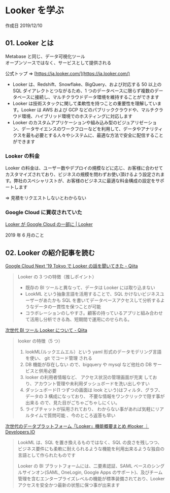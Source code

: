 # Looker を学ぶ

作成日 2019/12/10

## 01. Looker とは

Metabase と同じ、データ可視化ツール\
オープンソースではなく、サービスとして提供される

公式トップ => [https://ja.looker.com/](https://ja.looker.com/)

-   Looker は、Redshift、Snowflake、BigQuery、および対応する 50 以上の SQL ダイアレクトとつながるため、1 つのデータベースに限らず複数のデータベースに接続し、マルチクラウドデータ環境を維持することができます
-   Looker は技術スタックに関して柔軟性を持つことの重要性を理解しています。Looker は AWS および GCP などのパブリッククラウドや、マルチクラウド環境、ハイブリッド環境でのホスティングに対応します
-   Looker のカスタムアプリケーションや組み込み型のビジュアリゼーション、データサイエンスのワークフローなどを利用して、データやアナリティクスを最も必要とする人々やシステムに、最適な方法で安全に配信することができます

### Looker の料金

Looker の料金は、ユーザー数やデプロイの規模などに応じ、お客様に合わせてカスタマイズされており、ビジネスの規模を問わずお使い頂けるよう設定されます。弊社のスペシャリストが、お客様のビジネスに最適な料金構成の設定をサポートします

=> 見積をリクエストしないとわからない

### Google Cloud に買収されていた

[Looker が Google Cloud の一部に \| Looker](https://ja.looker.com/looker-plus-google-cloud)

2019 年 6 月のこと

## 02. Looker の紹介記事を読む

[Google Cloud Next ’19 Tokyo で Looker の話を聞いてきた \- Qiita](https://qiita.com/ymto/items/b6e1745381ef0e70a476)

> Looker の 3 つの特徴（推しポイント）
>
> -   既存の BI ツールと異なって、データは Looker には取り込まない
> -   LookML という抽象言語を活用することで、SQL かけないビジネスユーザーがあたかも SQL を書いてデータベースアクセスして分析するようなデータの一貫性を保つことが可能
> -   コラボレーションのしやすさ。顧客の持っているアプリと組み合わせて活用し分析できる為、短期間で運用にのせられる。

[次世代 BI ツール Looker について \- Qiita](https://qiita.com/ymto/items/e6ef137199a5a01de6db)

> looker の特徴（5 つ）
>
> 1. lookML(ルックエムエル）という yaml 形式のデータモデリング言語 を使い、 git でコード管理 される
> 2. DB 機能が存在しない ので、bigquery や mysql など他社の DB サービスと併用必要
> 3. looker の利用者情報など、 アクセス状況の管理画面が充実 しており、アカウント管理や未利用ダッシュボードを洗い出しやすい
> 4. ダッシュボード(1 つずつの画面は look という)はフィルタ、グラフ、データの 3 構成になっており、 不要な情報をワンクリックで隠す事が出来る ので、見た目がごちゃごちゃしにくい。
> 5. ライブチャットが採用されており、 わからない事があれば気軽にリアルタイムで質問可能 、今のところ返答も早い

[次世代のデータプラットフォーム「Looker」機能概要まとめ \#looker ｜ Developers\.IO](https://dev.classmethod.jp/business/business-analytics/looker-overview/)

> LookML は、SQL を置き換えるものではなく、SQL の良さを残しつつ、ビジネス要件にも柔軟に耐えられるような機能を利用出来るような独自の言語として作られたものです
>
> Looker の BI プラットフォームには、二要素認証、SAML ベースのシングルサインオン(SAML, OneLogin, Google Apps のサポート)、及びチーム管理を含むエンタープライズレベルの機能が標準装備されており、Looker アクセスを安全かつ最新の状態に保つ事が出来ます
